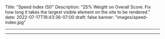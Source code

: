 Title: "Speed Index (SI)"
Description: "25% Weight on Overall Score. Fix how long it takes the largest visible element on the site to be rendered."
date: 2022-07-17T18:43:36-07:00
draft: false
banner: "images/speed-index.jpg"

---

---